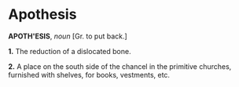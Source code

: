 # Apothesis

**APOTH'ESIS**, _noun_ \[Gr. to put back.\]

**1.** The reduction of a dislocated bone.

**2.** A place on the south side of the chancel in the primitive churches, furnished with shelves, for books, vestments, etc.